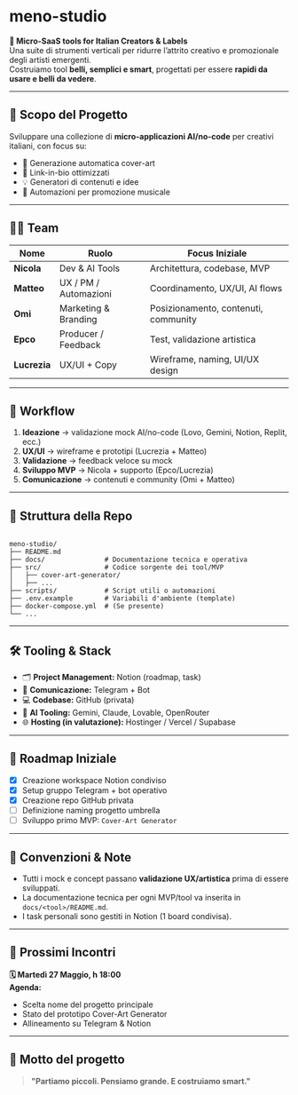 # meno-studio

**🧰 Micro-SaaS tools for Italian Creators & Labels**  
Una suite di strumenti verticali per ridurre l’attrito creativo e promozionale degli artisti emergenti.  
Costruiamo tool **belli, semplici e smart**, progettati per essere **rapidi da usare e belli da vedere**.

---

## 📌 Scopo del Progetto

Sviluppare una collezione di **micro-applicazioni AI/no-code** per creativi italiani, con focus su:

- 🎨 Generazione automatica cover-art
- 🔗 Link-in-bio ottimizzati
- 💡 Generatori di contenuti e idee
- 🤖 Automazioni per promozione musicale

---

## 🧑‍💻 Team

| Nome | Ruolo | Focus Iniziale |
|------|-------|----------------|
| **Nicola** | Dev & AI Tools | Architettura, codebase, MVP |
| **Matteo** | UX / PM / Automazioni | Coordinamento, UX/UI, AI flows |
| **Omi** | Marketing & Branding | Posizionamento, contenuti, community |
| **Epco** | Producer / Feedback | Test, validazione artistica |
| **Lucrezia** | UX/UI + Copy | Wireframe, naming, UI/UX design |

---

## 🧪 Workflow

1. **Ideazione** → validazione mock AI/no-code (Lovo, Gemini, Notion, Replit, ecc.)
2. **UX/UI** → wireframe e prototipi (Lucrezia + Matteo)
3. **Validazione** → feedback veloce su mock
4. **Sviluppo MVP** → Nicola + supporto (Epco/Lucrezia)
5. **Comunicazione** → contenuti e community (Omi + Matteo)

---

## 📁 Struttura della Repo

```

meno-studio/
├── README.md
├── docs/               # Documentazione tecnica e operativa
├── src/                # Codice sorgente dei tool/MVP
│   ├── cover-art-generator/
│   ├── ...
├── scripts/            # Script utili o automazioni
├── .env.example        # Variabili d'ambiente (template)
├── docker-compose.yml  # (Se presente)
└── ...

```

---

## 🛠️ Tooling & Stack

- 🗂️ **Project Management:** Notion (roadmap, task)
- 💬 **Comunicazione:** Telegram + Bot
- 💻 **Codebase:** GitHub (privata)
- 🧠 **AI Tooling:** Gemini, Claude, Lovable, OpenRouter
- 🌐 **Hosting (in valutazione):** Hostinger / Vercel / Supabase

---

## 🚀 Roadmap Iniziale

- [x] Creazione workspace Notion condiviso
- [x] Setup gruppo Telegram + bot operativo
- [x] Creazione repo GitHub privata
- [ ] Definizione naming progetto umbrella
- [ ] Sviluppo primo MVP: `Cover-Art Generator`

---

## 💬 Convenzioni & Note

- Tutti i mock e concept passano **validazione UX/artistica** prima di essere sviluppati.
- La documentazione tecnica per ogni MVP/tool va inserita in `docs/<tool>/README.md`.
- I task personali sono gestiti in Notion (1 board condivisa).

---

## 📅 Prossimi Incontri

**🗓️ Martedì 27 Maggio, h 18:00**  
**Agenda:**
- Scelta nome del progetto principale
- Stato del prototipo Cover-Art Generator
- Allineamento su Telegram & Notion

---

## 📣 Motto del progetto

> **"Partiamo piccoli. Pensiamo grande. E costruiamo smart."**
